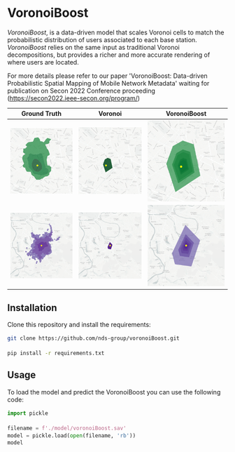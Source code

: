 # VoronoiBoost

*VoronoiBoost*, is a data-driven model that scales Voronoi cells to match the probabilistic distribution of
users associated to each base station. 
*VoronoiBoost* relies on the same input as traditional Voronoi decompositions, but provides a richer and more accurate rendering of where users are located.

For more details please refer to our paper 'VoronoiBoost: Data-driven Probabilistic Spatial Mapping of Mobile Network Metadata' 
waiting for publication on Secon 2022 Conference proceeding (https://secon2022.ieee-secon.org/program/)


| Ground Truth                             | Voronoi                                    | VoronoiBoost                             |
| ---------------------------------------- | ------------------------------------------ | ---------------------------------------- |
| ![alt text](images/PARIS_810_p_l_t.png)  | ![alt text](images/PARIS_810_voronoi.png)  | ![alt text](images/PARIS_810_model.png)  |
| ![alt text](images/PARIS_1648_p_l_t.png) | ![alt text](images/PARIS_1648_voronoi.png) | ![alt text](images/PARIS_1648_model.png) |

## Installation

Clone this repository and install the requirements:

```bash
git clone https://github.com/nds-group/voronoiBoost.git

pip install -r requirements.txt
```

## Usage
To load the model and predict the VoronoiBoost you can use the following code:

```python
import pickle

filename = f'./model/voronoiBoost.sav'
model = pickle.load(open(filename, 'rb'))
model
```